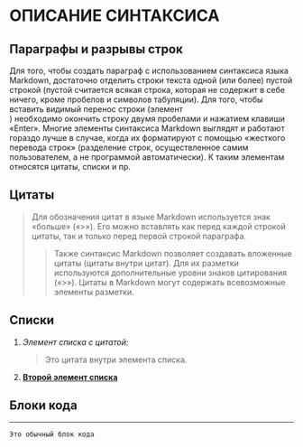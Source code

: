 # ОПИСАНИЕ СИНТАКСИСА
## Параграфы и разрывы строк

Для того, чтобы создать параграф с использованием синтаксиса языка Markdown, достаточно отделить строки текста одной (или более) пустой строкой (пустой считается всякая строка, которая не содержит в себе ничего, кроме пробелов и символов табуляции). Для того, чтобы вставить видимый перенос строки (элемент <br/>) необходимо окончить строку двумя пробелами и нажатием клавиши «Enter». Многие элементы синтаксиса Markdown выглядят и работают гораздо лучше в случае, когда их форматируют с помощью «жесткого перевода строк» (разделение строк, осуществленное самим пользователем, а не программой автоматически). К таким элементам относятся цитаты, списки и пр.

## Цитаты

> Для обозначения цитат в языке Markdown используется знак «больше» («>»). 
> Его можно вставлять как перед каждой строкой цитаты, так и только перед первой строкой параграфа. 
>> Также синтаксис Markdown позволяет создавать вложенные цитаты (цитаты внутри цитат). 
>> Для их разметки используются дополнительные уровни знаков цитирования («>»). Цитаты в Markdown могут содержать всевозможные элементы разметки. 

## Списки

1. *Элемент списка с цитатой:*

    > Это цитата
    > внутри элемента списка.

 2. **[Второй элемент списка]('http://google.com')**
 
 ## Блоки кода 
 ****
    Это обычный блок кода